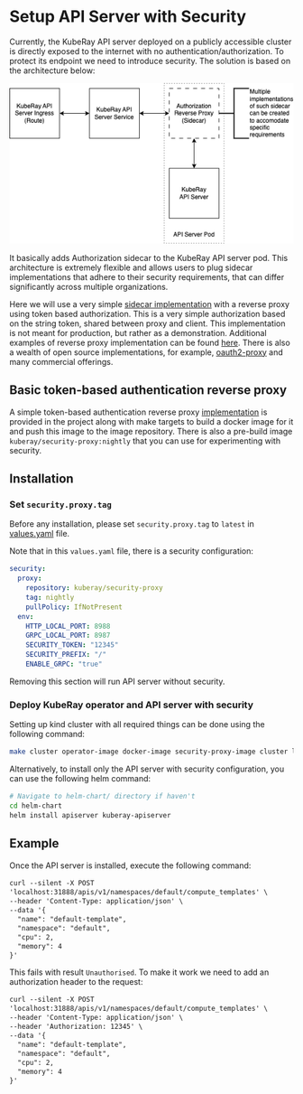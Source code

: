 <!-- markdownlint-disable MD013 -->
# Setup API Server with Security

Currently, the KubeRay API server deployed on a publicly accessible cluster is directly exposed to the internet with no authentication/authorization. To protect its endpoint we need to introduce security.
The solution is based on the architecture below:

![Overall security implementation](img/authorization.png)

It basically adds Authorization sidecar to the KubeRay API server pod. This architecture is extremely flexible and allows users to plug sidecar implementations that adhere to their security requirements, that can differ significantly across multiple organizations.

Here we will use a very simple [sidecar implementation](../experimental/cmd/main.go) with
a reverse proxy using token based authorization. This is a very simple authorization based
on the string token, shared between proxy and client. This implementation is not meant for
production, but rather as a demonstration. Additional examples of reverse proxy
implementation can be found [here](https://github.com/blublinsky/auth-reverse-proxy).
There is also a wealth of open source implementations, for example,
[oauth2-proxy](https://github.com/oauth2-proxy/oauth2-proxy) and many commercial
offerings.

## Basic token-based authentication reverse proxy

A simple token-based authentication reverse proxy [implementation](../experimental/cmd/main.go) is provided in the project along with make targets to build a docker image for it and push this image to the image repository. There is also a pre-build image `kuberay/security-proxy:nightly` that you can use for experimenting with security.

## Installation

### Set `security.proxy.tag`

Before any installation, please set `security.proxy.tag` to `latest` in
[values.yaml](../helm-chart/kuberay-apiserver/values.yaml) file.

Note that in this `values.yaml` file, there is a security configuration:

```yaml
security:
  proxy:
    repository: kuberay/security-proxy
    tag: nightly
    pullPolicy: IfNotPresent
  env:
    HTTP_LOCAL_PORT: 8988
    GRPC_LOCAL_PORT: 8987
    SECURITY_TOKEN: "12345"
    SECURITY_PREFIX: "/"
    ENABLE_GRPC: "true"
```

Removing this section will run API server without security.

### Deploy KubeRay operator and API server with security

Setting up kind cluster with all required things can be done using the following command:

```sh
make cluster operator-image docker-image security-proxy-image cluster load-operator-image load-image load-security-proxy-image deploy-operator deploy
```

Alternatively, to install only the API server with security configuration, you can use the
following helm command:

```sh
# Navigate to helm-chart/ directory if haven't
cd helm-chart
helm install apiserver kuberay-apiserver
```

## Example

Once the API server is installed, execute the following command:

```shell
curl --silent -X POST 'localhost:31888/apis/v1/namespaces/default/compute_templates' \
--header 'Content-Type: application/json' \
--data '{
  "name": "default-template",
  "namespace": "default",
  "cpu": 2,
  "memory": 4
}'
```

This fails with result `Unauthorised`. To make it work we need to add an authorization
header to the request:

```shell
curl --silent -X POST 'localhost:31888/apis/v1/namespaces/default/compute_templates' \
--header 'Content-Type: application/json' \
--header 'Authorization: 12345' \
--data '{
  "name": "default-template",
  "namespace": "default",
  "cpu": 2,
  "memory": 4
}'
```
